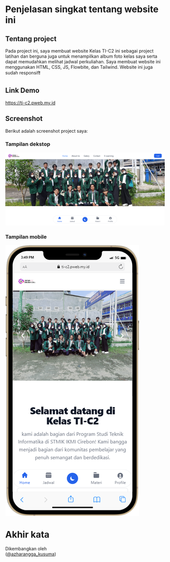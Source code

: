 # Penjelasan singkat tentang website ini

## Tentang project
Pada project ini, saya membuat website Kelas TI-C2 ini sebagai project latihan dan berguna juga untuk menampilkan album foto kelas saya serta dapat memudahkan melihat jadwal perkuliahan. Saya membuat website ini menggunakan HTML, CSS, JS, Flowbite, dan Tailwind. Website ini juga sudah responsif❗️

## Link Demo
https://ti-c2.pweb.my.id

## Screenshot
Berikut adalah screenshot project saya:

### Tampilan dekstop
![screenshot](assets/img/screenshot/dekstop.png) 

### Tampilan mobile
![screenshot](assets/img/screenshot/mobile.png)

# Akhir kata
Dikembangkan oleh<br>
([@azharangga_kusuma](https://instagram.com/azharangga_kusuma))
